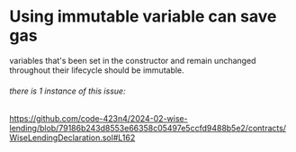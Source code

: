 # Using immutable variable can save gas

variables that's been set in the constructor and remain unchanged throughout their lifecycle should be immutable.
###### there is 1 instance of this issue:

https://github.com/code-423n4/2024-02-wise-lending/blob/79186b243d8553e66358c05497e5ccfd9488b5e2/contracts/WiseLendingDeclaration.sol#L162
